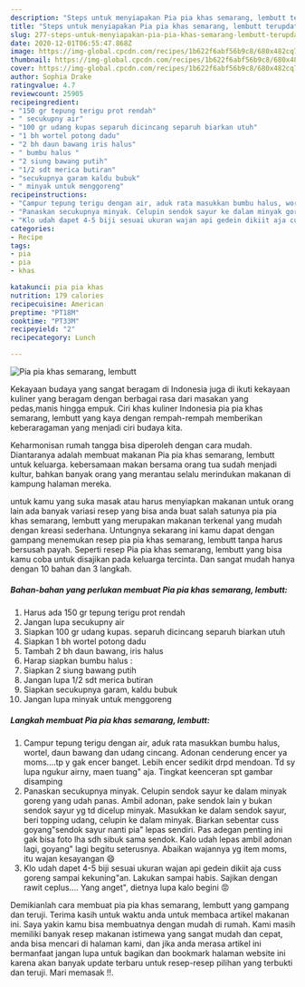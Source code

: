 ```yaml
---
description: "Steps untuk menyiapakan Pia pia khas semarang, lembutt terupdate"
title: "Steps untuk menyiapakan Pia pia khas semarang, lembutt terupdate"
slug: 277-steps-untuk-menyiapakan-pia-pia-khas-semarang-lembutt-terupdate
date: 2020-12-01T06:55:47.868Z
image: https://img-global.cpcdn.com/recipes/1b622f6abf56b9c8/680x482cq70/pia-pia-khas-semarang-lembutt-foto-resep-utama.jpg
thumbnail: https://img-global.cpcdn.com/recipes/1b622f6abf56b9c8/680x482cq70/pia-pia-khas-semarang-lembutt-foto-resep-utama.jpg
cover: https://img-global.cpcdn.com/recipes/1b622f6abf56b9c8/680x482cq70/pia-pia-khas-semarang-lembutt-foto-resep-utama.jpg
author: Sophia Drake
ratingvalue: 4.7
reviewcount: 25905
recipeingredient:
- "150 gr tepung terigu prot rendah"
- " secukupny air"
- "100 gr udang kupas separuh dicincang separuh biarkan utuh"
- "1 bh wortel potong dadu"
- "2 bh daun bawang iris halus"
- " bumbu halus "
- "2 siung bawang putih"
- "1/2 sdt merica butiran"
- "secukupnya garam kaldu bubuk"
- " minyak untuk menggoreng"
recipeinstructions:
- "Campur tepung terigu dengan air, aduk rata masukkan bumbu halus, wortel, daun bawang dan udang cincang. Adonan cenderung encer ya moms....tp y gak encer banget. Lebih encer sedikit drpd mendoan. Td sy lupa ngukur airny, maen tuang&#34; aja. Tingkat keenceran spt gambar disamping"
- "Panaskan secukupnya minyak. Celupin sendok sayur ke dalam minyak goreng yang udah panas. Ambil adonan, pake sendok lain y bukan sendok sayur yg td dicelup minyak. Masukkan ke dalam sendok sayur, beri topping udang, celupin ke dalam minyak. Biarkan sebentar cuss goyang&#34;sendok sayur nanti pia&#34; lepas sendiri. Pas adegan penting ini gak bisa foto lha sdh sibuk sama sendok. Kalo udah lepas ambil adonan lagi, goyang&#34; lagi begitu seterusnya. Abaikan wajannya yg item moms, itu wajan kesayangan 😄"
- "Klo udah dapet 4-5 biji sesuai ukuran wajan api gedein dikiit aja cuss goreng sampai kekuning&#34;an. Lakukan sampai habis. Sajikan dengan rawit ceplus.... Yang anget&#34;, dietnya lupa kalo begini 😡"
categories:
- Recipe
tags:
- pia
- pia
- khas

katakunci: pia pia khas 
nutrition: 179 calories
recipecuisine: American
preptime: "PT18M"
cooktime: "PT33M"
recipeyield: "2"
recipecategory: Lunch

---
```



![Pia pia khas semarang, lembutt](https://img-global.cpcdn.com/recipes/1b622f6abf56b9c8/680x482cq70/pia-pia-khas-semarang-lembutt-foto-resep-utama.jpg)

Kekayaan budaya yang sangat beragam di Indonesia juga di ikuti kekayaan kuliner yang beragam dengan berbagai rasa dari masakan yang pedas,manis hingga empuk. Ciri khas kuliner Indonesia pia pia khas semarang, lembutt yang kaya dengan rempah-rempah memberikan keberaragaman yang menjadi ciri budaya kita.




Keharmonisan rumah tangga bisa diperoleh dengan cara mudah. Diantaranya adalah membuat makanan Pia pia khas semarang, lembutt untuk keluarga. kebersamaan makan bersama orang tua sudah menjadi kultur, bahkan banyak orang yang merantau selalu merindukan makanan di kampung halaman mereka.

untuk kamu yang suka masak atau harus menyiapkan makanan untuk orang lain ada banyak variasi resep yang bisa anda buat salah satunya pia pia khas semarang, lembutt yang merupakan makanan terkenal yang mudah dengan kreasi sederhana. Untungnya sekarang ini kamu dapat dengan gampang menemukan resep pia pia khas semarang, lembutt tanpa harus bersusah payah.
Seperti resep Pia pia khas semarang, lembutt yang bisa kamu coba untuk disajikan pada keluarga tercinta. Dan sangat mudah hanya dengan 10 bahan dan 3 langkah.


<!--inarticleads1-->

##### Bahan-bahan yang perlukan membuat Pia pia khas semarang, lembutt:

1. Harus ada 150 gr tepung terigu prot rendah
1. Jangan lupa  secukupny air
1. Siapkan 100 gr udang kupas. separuh dicincang separuh biarkan utuh
1. Siapkan 1 bh wortel potong dadu
1. Tambah 2 bh daun bawang, iris halus
1. Harap siapkan  bumbu halus :
1. Siapkan 2 siung bawang putih
1. Jangan lupa 1/2 sdt merica butiran
1. Siapkan secukupnya garam, kaldu bubuk
1. Jangan lupa  minyak untuk menggoreng




<!--inarticleads2-->

##### Langkah membuat  Pia pia khas semarang, lembutt:

1. Campur tepung terigu dengan air, aduk rata masukkan bumbu halus, wortel, daun bawang dan udang cincang. Adonan cenderung encer ya moms....tp y gak encer banget. Lebih encer sedikit drpd mendoan. Td sy lupa ngukur airny, maen tuang&#34; aja. Tingkat keenceran spt gambar disamping
1. Panaskan secukupnya minyak. Celupin sendok sayur ke dalam minyak goreng yang udah panas. Ambil adonan, pake sendok lain y bukan sendok sayur yg td dicelup minyak. Masukkan ke dalam sendok sayur, beri topping udang, celupin ke dalam minyak. Biarkan sebentar cuss goyang&#34;sendok sayur nanti pia&#34; lepas sendiri. Pas adegan penting ini gak bisa foto lha sdh sibuk sama sendok. Kalo udah lepas ambil adonan lagi, goyang&#34; lagi begitu seterusnya. Abaikan wajannya yg item moms, itu wajan kesayangan 😄
1. Klo udah dapet 4-5 biji sesuai ukuran wajan api gedein dikiit aja cuss goreng sampai kekuning&#34;an. Lakukan sampai habis. Sajikan dengan rawit ceplus.... Yang anget&#34;, dietnya lupa kalo begini 😡




Demikianlah cara membuat pia pia khas semarang, lembutt yang gampang dan teruji. Terima kasih untuk waktu anda untuk membaca artikel makanan ini. Saya yakin kamu bisa membuatnya dengan mudah di rumah. Kami masih memiliki banyak resep makanan istimewa yang sangat mudah dan cepat, anda bisa mencari di halaman kami, dan jika anda merasa artikel ini bermanfaat jangan lupa untuk bagikan dan bookmark halaman website ini karena akan banyak update terbaru untuk resep-resep pilihan yang terbukti dan teruji. Mari memasak !!. 
